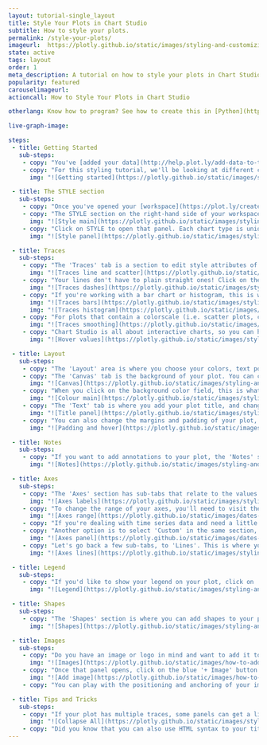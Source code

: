 ```yaml
---
layout: tutorial-single_layout
title: Style Your Plots in Chart Studio
subtitle: How to style your plots.
permalink: /style-your-plots/
imageurl:  https://plotly.github.io/static/images/styling-and-customizing-graphs/style-your-plots.png
state: active
tags: layout
order: 1
meta_description: A tutorial on how to style your plots in Chart Studio.
popularity: featured
carouselimageurl:
actioncall: How to Style Your Plots in Chart Studio

otherlang: Know how to program? See how to create this in [Python](https://plot.ly/python/#layout-options) or [R](https://plot.ly/r/#layout-options).

live-graph-image:

steps:
 - title: Getting Started
   sub-steps:
    - copy: "You've [added your data](http://help.plot.ly/add-data-to-the-plotly-grid/), you've [chosen your chart type](http://help.plot.ly/tutorials/#basic), but how do you style your plot?"
    - copy: "For this styling tutorial, we'll be looking at different chart types and using various examples. If you've chosen a chart type but don't have specific data to work with, click the 'try an example' button to get a sample chart."
      img: "![Getting started](https://plotly.github.io/static/images/styling-and-customizing-graphs/getting-started.gif)"

 - title: The STYLE section
   sub-steps:
    - copy: "Once you've opened your [workspace](https://plot.ly/create) and have your data in the grid, you'll have to do a few things to make your plot look just the way you want it."
    - copy: "The STYLE section on the right-hand side of your workspace is where you'll spend most of your time styling your plot."
      img: "![Style main](https://plotly.github.io/static/images/styling-and-customizing-graphs/style-main-pic.png)"
    - copy: "Click on STYLE to open that panel. Each chart type is unique with its own attributes, so each section under the STYLE tab will have different selections depending on the chart you choose."
      img: "![Style panel](https://plotly.github.io/static/images/styling-and-customizing-graphs/style-panel-main.png)"

 - title: Traces
   sub-steps:
    - copy: "The 'Traces' tab is a section to edit style attributes of the chart's values or data. For basic plots such as line and scatter, this is where you change the color and thickness of your lines. You can also play with the color, diameter and symbol of your points."
      img: "![Traces line and scatter](https://plotly.github.io/static/images/styling-and-customizing-graphs/style-traces-line.gif)"
    - copy: "Your lines don't have to plain straight ones! Click on the TYPE dropdown to see the different dashes to spruce up your plot. The same can be done in a contour plot."
      img: "![Traces dashes](https://plotly.github.io/static/images/styling-and-customizing-graphs/style-traces-dashes.gif)"
    - copy: "If you're working with a bar chart or histogram, this is where you can change the size and spacing between each bar, as well as the bin size (the width of each bin on the number line) of your histogram. The two images below are examples of this."
      img: "![Traces bars](https://plotly.github.io/static/images/styling-and-customizing-graphs/traces-bars.png)"
      img: "![Traces histogram](https://plotly.github.io/static/images/styling-and-customizing-graphs/traces-histogram.png)"
    - copy: "For plots that contain a colorscale (i.e. scatter plots, contour plots, heatmaps, choropleth maps, and 3D charts), this is where you'll find it. The heatmap has a 'Smoothing' option, which will create a continuous heatmap instead of color blocks."
      img: "![Traces smoothing](https://plotly.github.io/static/images/styling-and-customizing-graphs/style-smoothing.gif)"
    - copy: "Chart Studio is all about interactive charts, so you can hover over the plot to see the values of that plot. Depending on what values you want to appear when you hover, can click on the 'X', 'Y', 'Z' or ‘Name' under 'Values Shown on Hover'."
      img: "![Hover values](https://plotly.github.io/static/images/styling-and-customizing-graphs/values-on-hover.png)"

 - title: Layout
   sub-steps:
    - copy: "The 'Layout' area is where you choose your colors, text position, or typeface. Certain colors and typeface are only available with a PRO subscription; click [here](https://plot.ly/products/cloud/) to upgrade!"
    - copy: "The 'Canvas' tab is the background of your plot. You can change the width and height of your plot, as well as the background color."
      img: "![Canvas](https://plotly.github.io/static/images/styling-and-customizing-graphs/style-canvas-.png)"
    - copy: "When you click on the background color field, this is what appears."
      img: "![Colour main](https://plotly.github.io/static/images/styling-and-customizing-graphs/style-colour.png)"
    - copy: "The 'Text' tab is where you add your plot title, and change the font, font color and font size of the title. The global text section controls all text of your plot (the title, the axes and legend labels). If you'd like a specific font for yout title, you change it in the fields below the text box."
      img: "![Title panel](https://plotly.github.io/static/images/styling-and-customizing-graphs/style-title.png)"
    - copy: "You can also change the margins and padding of your plot, as well as enable and disable your hover interaction."
      img: "![Padding and hover](https://plotly.github.io/static/images/styling-and-customizing-graphs/Layout-padding-hover.png)"

 - title: Notes
   sub-steps:
    - copy: "If you want to add annotations to your plot, the 'Notes' section is the place. Click the blue '+ Annotation' button at the top right-hand side to add general notes, subtitles, the source of your data, and to automatically mark your data points. For more information on how to add annotations to your plots, click [here](http://help.plot.ly/how-to-add-annotations/)!"
      img: "![Notes](https://plotly.github.io/static/images/styling-and-customizing-graphs/notes-section.gif)"

 - title: Axes
   sub-steps:
    - copy: "The 'Axes' section has sub-tabs that relate to the values and labels of your plot. The 'Titles' sub-tab is where you can label your axes by clicking on 'All', 'X', or 'Y', and just like the plot title, you're also able to change the font, font color and font size of the axes labels."
      img: "![Axes labels](https://plotly.github.io/static/images/styling-and-customizing-graphs/style-axes-title.png)"
    - copy: "To change the range of your axes, you'll need to visit the 'Range' sub-tab. This includes reversing the axis by flipping the min/max values. You can also leave the range selection as auto, or click on 'Custom' and add the unix timestamps in the 'X-MIN' and 'X-MAX' fields under 'Selection'. The range and axis specifications are done in unix timestamps."
      img: "![Axes range](https://plotly.github.io/static/images/dates-time-series-and-timestamp/time-range.png)"
    - copy: "If you're dealing with time series data and need a little help in editing date axes, visit [this](http://help.plot.ly/make-a-time-series-graph/) page."
    - copy: "Another option is to select 'Custom' in the same section, and enter the number of markers you want to show on your plot. If your plot sets the dates as biannual, but you want to show every consecutive year, this is the other place to set that up."
      img: "![Axes panel](https://plotly.github.io/static/images/dates-time-series-and-timestamp/time-tick-marker.png)"
    - copy: "Let's go back a few sub-tabs, to 'Lines'. This is where you can add grid lines and zero lines to your plot. You have the option of selecting 'All' for both your x and y axes, or select them individually. If you click on 'Show' under the first 'Line', you can position these lines at the top or bottom, or left or right of your plot. The 'Grid Lines' option displays a grid behind your graph. The zero line shows where '0' is on your plot, which could be helpful if you have both positive and negative values. You can choose the thickness and color for all these lines."
      img: "![Axes lines](https://plotly.github.io/static/images/styling-and-customizing-graphs/style-lines.gif)"

 - title: Legend
   sub-steps:
    - copy: "If you'd like to show your legend on your plot, click on 'Legend', and select 'Show'. The Text area is where you can change the font, font color and font size of the labels of your legend. You can also create a border around your legend, adjust the border width, play around with the color of its edges and its background. The positioning of the legend can be changed as well, along with the orientation. You also have two options for the trace order in your legend; showing your traces as is, or reversing the order."
      img: "![Legend](https://plotly.github.io/static/images/styling-and-customizing-graphs/style-legend.png)"

 - title: Shapes
   sub-steps:
    - copy: "The 'Shapes' section is where you can add shapes to your plot. Click the blue '+ Shape' button on the top right-hand side. You have a few options to choose from, including vertical and horizontal lines and bands, custom lines and rectangles, and circles. Below, we show you how to add a circle to your graph."
      img: "![Shapes](https://plotly.github.io/static/images/styling-and-customizing-graphs/style-shapes.gif)"

 - title: Images
   sub-steps:
    - copy: "Do you have an image or logo in mind and want to add it to your plot? The 'Images' section is where to go."
      img: "![Images](https://plotly.github.io/static/images/how-to-add-a-logo/images-tab.png)"
    - copy: "Once that panel opens, click on the blue '+ Image' button at the top right-hand side to upload or drag and drop your image."
      img: "![Add image](https://plotly.github.io/static/images/how-to-add-a-logo/add-image.png)"
    - copy: "You can play with the positioning and anchoring of your image so it appears exactly where you want it to be. For more information on how to do this, check out [this](http://help.plot.ly/logos/) tutorial!"

 - title: Tips and Tricks
   sub-steps:
    - copy: "If your plot has multiple traces, some panels can get a little messy. The 'Collapse All' button found at the top left-hand side of these panels organize this part of your workspace. You can then open each trace or sub-tab to view them individually, or hit 'Expand All'."
      img: "![Collapse All](https://plotly.github.io/static/images/styling-and-customizing-graphs/style-collapse-all.gif)"
    - copy: "Did you know that you can also use HTML syntax to your title and labels? To learn more about HTML and how to add tags and codes to your text, visit [this](http://help.plot.ly/adding-HTML-and-links-to-charts/) page!"
---
```

